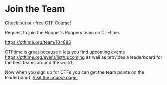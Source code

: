 # Join the Team

[Check out our free CTF Course!](https://academy.hoppersroppers.org/mod/page/view.php?id=553)

Request to join the Hopper's Roppers team on CTFtime. 

<https://ctftime.org/team/104886>

CTFtime is great because it lets you find upcoming events <https://ctftime.org/event/list/upcoming> as well as provides a leaderboard for the best teams around the world.

Now when you sign up for CTFs you can get the team points on the leaderboard. 
[Visit the course page!](https://academy.hoppersroppers.org/mod/page/view.php?id=553)
